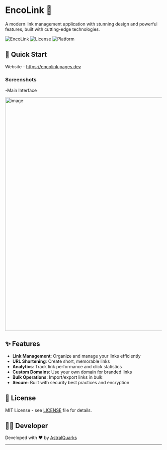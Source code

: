 # EncoLink 🔗

A modern link management application with stunning design and powerful features, built with cutting-edge technologies.

![EncoLink](https://img.shields.io/badge/EncoLink-Link%20Manager-blue?style=for-the-badge)
![License](https://img.shields.io/badge/License-MIT-green?style=for-the-badge)
![Platform](https://img.shields.io/badge/Platform-Cross--Platform-lightgrey?style=for-the-badge)

## 🚀 Quick Start

Website - https://encolink.pages.dev

### Screenshots

-Main Interface

<img width="963" height="750" alt="image" src="https://github.com/user-attachments/assets/d0e090ae-1c25-4266-8db5-ed1f6dd469a4" />




## ✨ Features

- **Link Management**: Organize and manage your links efficiently
- **URL Shortening**: Create short, memorable links
- **Analytics**: Track link performance and click statistics
- **Custom Domains**: Use your own domain for branded links
- **Bulk Operations**: Import/export links in bulk
- **Secure**: Built with security best practices and encryption



## 📄 License

MIT License - see [LICENSE](LICENSE) file for details.

## 👨‍💻 Developer

Developed with ❤️ by [AstralQuarks](https://github.com/editinghero)

---
